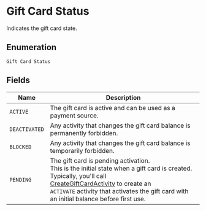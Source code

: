 
# Gift Card Status

Indicates the gift card state.

## Enumeration

`Gift Card Status`

## Fields

| Name | Description |
|  --- | --- |
| `ACTIVE` | The gift card is active and can be used as a payment source. |
| `DEACTIVATED` | Any activity that changes the gift card balance is permanently forbidden. |
| `BLOCKED` | Any activity that changes the gift card balance is temporarily forbidden. |
| `PENDING` | The gift card is pending activation.<br>This is the initial state when a gift card is created. Typically, you'll call<br>[CreateGiftCardActivity](../../doc/api/gift-card-activities.md#create-gift-card-activity) to create an<br>`ACTIVATE` activity that activates the gift card with an initial balance before first use. |

